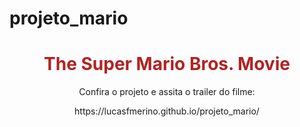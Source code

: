 # projeto_mario

<div align="center">
	<h1 style="color: firebrick;">The Super Mario Bros. Movie</h1>
	<p>
	Confira o projeto e assita o trailer do filme:
	</p>
	<p>
	https://lucasfmerino.github.io/projeto_mario/
	</p>
</div>

